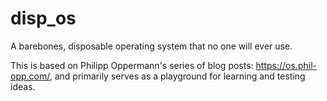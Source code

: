 # disp_os
A barebones, disposable operating system that no one will ever use. 

This is based on Philipp Oppermann's series of blog posts: https://os.phil-opp.com/, and primarily serves as a playground for learning and testing ideas.
